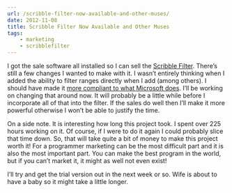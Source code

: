 ```yaml
---
url: /scribble-filter-now-available-and-other-muses/
date: 2012-11-08
title: Scribble Filter Now Available and Other Muses
tags: 
    - marketing
    - scribblefilter
---
```


I got the sale software all installed so I can sell the [Scribble
Filter](http://www.spreadsheetbudget.com/products/scribble-filter/).
There’s still a few changes I wanted to make with it. I wasn’t entirely
thinking when I added the ability to filter ranges directly when I add
(among others). I should have made it [more compliant to what Microsoft
does](http://office.microsoft.com/en-us/excel-help/using-structured-references-with-excel-tables-HA010155686.aspx#BMstructured_reference_syntax_rules).
I’ll be working on changing that around now. It will probably be a
little while before I incorporate all of that into the filter. If the
sales do well then I’ll make it more powerful otherwise I won’t be able
to justify the time.

On a side note. It is interesting how long this project took. I spent
over 225 hours working on it. Of course, if I were to do it again I
could probably slice that time down. So, that will take quite a bit of
money to make this project worth it! For a programmer marketing can be
the most difficult part and it is also the most important part. You can
make the best program in the world, but if you can’t market it, it might
as well not even exist!

I’ll try and get the trial version out in the next week or so. Wife is
about to have a baby so it might take a little longer.
